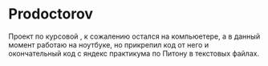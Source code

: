 # Prodoctorov
Проект по курсовой , к сожалению остался на компьюетере, а в данный момент работаю на ноутбуке, но прикрепил код от него и окончательный код с яндекс практикума по Питону в текстовых файлах.
